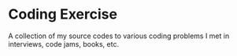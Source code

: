 # Coding Exercise
A collection of my source codes to various coding problems I met in interviews, code jams, books, etc.
